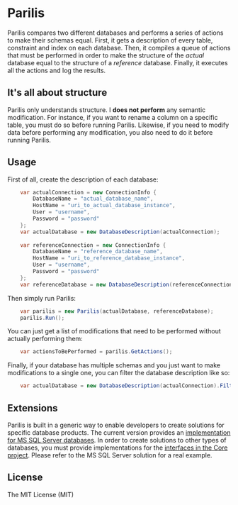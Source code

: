 # Parilis

Parilis compares two different databases and performs a series of actions to make their schemas equal. First, it gets a description of every table, constraint and index on each database. Then, it compiles a queue of actions that must be performed in order to make the structure of the *actual* database equal to the structure of a *reference* database. Finally, it executes all the actions and log the results.

## It's all about structure

Parilis only understands structure. I **does not perform** any semantic modification. For instance, if you want to rename a column on a specific table, you must do so before running Parilis. Likewise, if you need to modify data before performing any modification, you also need to do it before running Parilis.

## Usage

First of all, create the description of each database:

```csharp
    var actualConnection = new ConnectionInfo {
    	DatabaseName = "actual_database_name",
    	HostName = "uri_to_actual_database_instance",
    	User = "username",
    	Password = "password"
    };
    var actualDatabase = new DatabaseDescription(actualConnection);
    
    var referenceConnection = new ConnectionInfo {
    	DatabaseName = "reference_database_name",
    	HostName = "uri_to_reference_database_instance",
    	User = "username",
    	Password = "password"
    };
    var referenceDatabase = new DatabaseDescription(referenceConnection);
```

Then simply run Parilis:

```csharp
    var parilis = new Parilis(actualDatabase, referenceDatabase);
    parilis.Run();
```

You can just get a list of modifications that need to be performed without actually performing them:

```csharp
    var actionsToBePerformed = parilis.GetActions();
```

Finally, if your database has multiple schemas and you just want to make modifications to a single one, you can filter the database description like so:

```csharp
    var actualDatabase = new DatabaseDescription(actualConnection).FilterBySchema("schema_name");
```

## Extensions

Parilis is built in a generic way to enable developers to create solutions for specific database products. The current version provides an [implementation for MS SQL Server databases](https://github.com/thiagotts/parilis/tree/master/SqlServer). In order to create solutions to other types of databases, you must provide implementations for the [interfaces in the Core project](https://github.com/thiagotts/parilis/tree/master/Core/Interfaces). Please refer to the MS SQL Server solution for a real example.

## License

The MIT License (MIT)